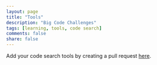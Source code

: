 ```yaml
---
layout: page
title: "Tools"
description: "Big Code Challenges"
tags: [learning, tools, code search]
comments: false
share: false
---
```


Add your code search tools by creating a pull request <a href="https://github.com/learnbigcode/learnbigcode.github.io/tree/master/tools/codesearch">here</a>.
